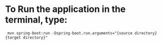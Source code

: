 # To Run the application in the terminal, type:

```
 mvn spring-boot:run -Dspring-boot.run.arguments="{source directory} {target directory}"
 ```